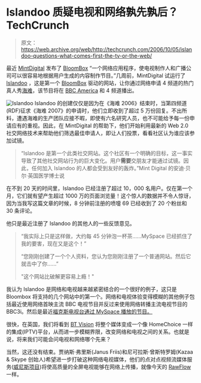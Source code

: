 # Islandoo 质疑电视和网络孰先孰后？TechCrunch

> 原文：<https://web.archive.org/web/http://techcrunch.com/2006/10/05/islandoo-questions-what-comes-first-the-tv-or-the-web/>

最近 [MintDigital](https://web.archive.org/web/20130627210752/http://www.mintdigital.com/) 发布了 [BloomBox](https://web.archive.org/web/20130627210752/http://uk.techcrunch.com/2006/08/27/bloombox-is-a-mint-of-an-idea/) “一个网络应用程序，使电视制作人和广播公司可以很容易地根据用户生成的内容制作节目。”几周前，MintDigital 试运行了 [Islandoo](https://web.archive.org/web/20130627210752/http://www.islandoo.com/) ，这是第一个 [BloomBox](https://web.archive.org/web/20130627210752/http://www.bloombox.tv/) 驱动的网站，让你通过网络申请 4 频道的热门真人秀[海难](https://web.archive.org/web/20130627210752/http://www.channel4.co.uk/shipwrecked)，该节目将在 [BBC America](https://web.archive.org/web/20130627210752/http://www.bbcamerica.com/) 和 4 频道播出。

![Islandoo](img/8f1f2882606aa2b97d677974290f3196.png "Islandoo")
Islandoo 的创建仅仅是因为在《海难 2006》结束时，当第四频道(RDF)征求《海难 2007》的申请时，他们立即收到了超过 5 万份回复。不出所料，遭遇海难的生产团队应接不暇，即使有六名研究人员，也不可能给予每一份申请应有的重视。因此，在 MintDigital 的帮助下，他们开始利用最新的 Web 2.0 社交网络技术来帮助他们筛选最佳申请人，即让人们投票，看看社区认为谁应该参加试镜。

> “Islandoo 是第一个此类社交网站。这个社区有一个明确的目标，这一事实导致了其他社交网站行为的巨大变化。用户**需要**交朋友才能通过试镜。因此，任何加入 Islandoo 的人都会受到友好的轰炸。”Mint Digital 的安迪·贝尔·英国医学博士说

在不到 20 天的时间里，Islandoo 已经注册了超过 10，000 名用户。仅在第一个月，它们就有望产生超过 1000 万的页面浏览量！这个惊人的数据并不令人惊讶，因为当我写这篇文章的时候，8 分钟前注册的喷嚏 69 已经收到了 20 个粉丝和 30 条评论。

他只是最近注册了 Islandoo 的其他人的一些反馈意见。

> “我实际上只是这样做，大约每 45 分钟泡一杯茶……MySpace 已经抓住了我的要害，现在又是这个！”
> 
> “您刚刚创建了一个个人资料，您认为您刚刚注册了一个普通网站。然后它就击中了你……”
> 
> "这个网站比破解更容易上瘾！"

我认为 Islandoo 是网络和电视越来越紧密结合的一个很好的例子，这只是 Bloombox 将支持的几个网站中的第一个。网络和电视体验变得模糊的其他例子包括最近使用网络首映主流 BBC 电视节目并反过来使用网络转播主流电视节目的 BBC3i。然后是最近[福克斯电视台通过 MySpace 播放的节目。](https://web.archive.org/web/20130627210752/http://www.techcrunch.com/2006/10/03/fox-expands-free-tv-offering/)

很快，在英国，我们将看到 [BT Vision](https://web.archive.org/web/20130627210752/http://www.pcw.co.uk/vnunet/news/2165584/bt-vision-gets-boost-sony-bmg) 将整个媒体变成一个像 HomeChoice 一样的集成(IPTV)平台，从而进一步模糊界限，改变网络和电视之间的关系。也就是说，将来我们可能会问电视和网络哪个先来？

当然，这还没有结束。贾纳斯·弗里斯(Janus Friis)和尼可拉斯·曾斯特罗姆(Kazaa & Skype 创始人)希望进一步打破这种网络电视媒体，他们的点对点视频流媒体服务([威尼斯项目](https://web.archive.org/web/20130627210752/http://www.theveniceproject.com/))将使高质量的全屏电视能够在网络上传播，就像今天的 [RawFlow](https://web.archive.org/web/20130627210752/http://www.rawflow.com/) 一样。

